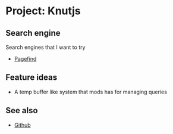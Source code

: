 # Project: Knutjs

## Search engine

Search engines that I want to try

- [Pagefind](https://pagefind.app/)

## Feature ideas

- A temp buffer like system that mods has for managing queries

## See also

- [Github](https://github.com/jlrickert)